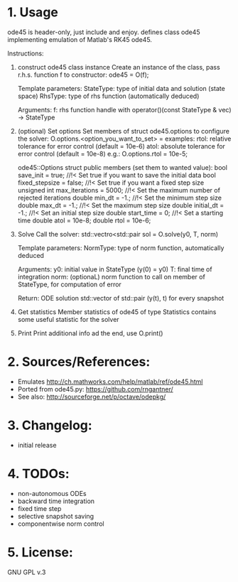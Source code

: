 # 1. Usage #

ode45 is header-only, just include and enjoy. defines class ode45 implementing emulation of Matlab's RK45 ode45.

Instructions:
1. construct ode45 class instance
    Create an instance of the class, pass r.h.s. function f to constructor:
        ode45<StateType> = O(f);
    
    Template parameters:
        StateType:  type of initial data and solution (state space)
        RhsType:    type of rhs function (automatically deduced)
        
    Arguments:
        f:          rhs function handle with operator()(const StateType & vec) -> StateType
        
2. (optional) Set options
    Set members of struct ode45.options to configure the solver:
        O.options.<option_you_want_to_set> = <value>
    examples:
        rtol:       relative tolerance for error control (default = 10e-6)
        atol:       absolute tolerance for error control (default = 10e-8)
    e.g.:
        O.options.rtol = 10e-5;
        
    ode45::Options struct public members (set them to wanted value):
        bool         save_init         = true;  //!< Set true if you want to save the initial data
        bool         fixed_stepsize    = false; //!< Set true if you want a fixed step size
        unsigned int max_iterations    = 5000;  //!< Set the maximum number of rejected iterations
        double       min_dt            = -1.;   //!< Set the minimum step size
        double       max_dt            = -1.;   //!< Set the maximum step size
        double       initial_dt        = -1.;   //!< Set an initial step size
        double       start_time        = 0;     //!< Set a starting time
        double       atol              = 10e-8;
        double       rtol              = 10e-6;
        
3. Solve
    Call the solver:
        std::vectro<std::pair<StateType> sol = O.solve(y0, T, norm)
        
    Template parameters:
        NormType:   type of norm function, automatically deduced
        
    Arguments:
        y0:         initial value in StateType (y(0) = y0)
        T:          final time of integration
        norm:       (optionaL) norm function to call on member of StateType, for computation of error
    
    Return:
        ODE solution std::vector of std::pair (y(t), t) for every snapshot
        
4. Get statistics
    Member statistics of ode45 of type Statistics contains some useful statistic for the solver
    
5. Print
    Print additional info ad the end, use O.print()

# 2. Sources/References: #
 - Emulates http://ch.mathworks.com/help/matlab/ref/ode45.html
 - Ported from ode45.py: https://github.com/rngantner/
 - See also: http://sourceforge.net/p/octave/odepkg/

# 3. Changelog: #
 - initial release
 
# 4. TODOs: #
 - non-autonomous ODEs
 - backward time integration
 - fixed time step
 - selective snapshot saving
 - componentwise norm control
 
# 5. License: #
  GNU GPL v.3
